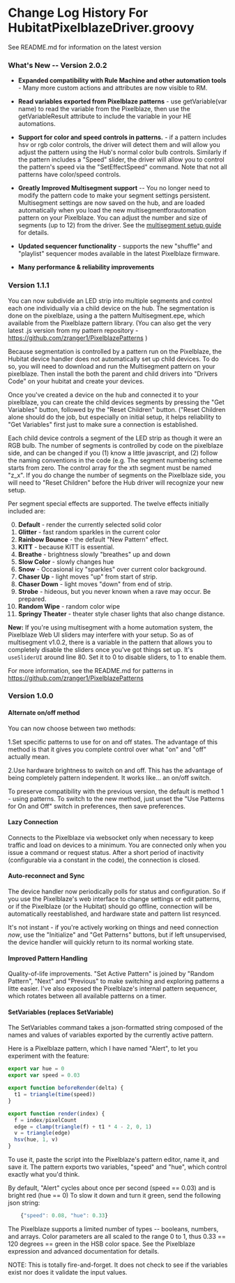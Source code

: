 # Change Log History For HubitatPixelblazeDriver.groovy 
See README.md for information on the latest version

### What's New -- Version 2.0.2
- **Expanded compatibility with Rule Machine and other automation tools** - Many more custom actions and attributes are now visible to RM.
- **Read variables exported from Pixelblaze patterns** - use getVariable(var name) to read
the variable from the Pixelblaze, then use the getVariableResult attribute to include the 
variable in your HE automations.
- **Support for color and speed controls in patterns.** - if a pattern includes hsv or rgb 
color controls, the driver will detect them and will allow you adjust the pattern using
the Hub's normal color bulb controls.  Similarly if the pattern includes a "Speed" slider,
the driver will allow you to control the pattern's speed via the "SetEffectSpeed" command.  Note
that not all patterns have color/speed controls.  

- **Greatly Improved Multisegment support** -- You no longer need to modify the pattern code to
make your segment settings persistent.  Multisegment settings are now saved on the hub, and
are loaded automatically when you load the new multisegmentforautomation pattern on your Pixelblaze. You can 
adjust the number and size of segments (up to 12) from the driver. See the [multisegment setup guide](https://github.com/zranger1/PixelblazePatterns/blob/master/MULTISEG_HA.md)
for details. 

- **Updated sequencer functionality** - supports the new "shuffle" and "playlist" sequencer modes
available in the latest Pixelblaze firmware.

- **Many performance & reliability improvements** 

### Version 1.1.1
You can now subdivide an LED strip into multiple segments and control each one
individually via a child device on the hub.   The segmentation is done on the 
pixelblaze, using a the pattern Multisegment.epe, which available from the Pixelblaze
pattern library. (You can also get the very latest .js version from my pattern
repository - https://github.com/zranger1/PixelblazePatterns )

Because segmentation is controlled by a pattern run on the Pixelblaze, the Hubitat
device handler does not automatically set up child devices.  To do so, you will need to
download and run the Multisegment pattern on your pixelblaze. Then install the both the parent and child
drivers into "Drivers Code" on your hubitat and create your devices.

Once you've created a device on the hub and connected it to your pixelblaze, you can create the child devices segments
by pressing the "Get Variables" button, followed by the "Reset Children" button.  ("Reset Children alone should do the job,
but especially on initial setup, it helps reliability to "Get Variables" first just to make sure a connection
is established.

Each child device controls a segment of the LED strip as though it were an RGB bulb.  The number of 
segments is controlled by code on the pixelblaze side, and can be changed if you (1) know a little
javascript, and (2) follow the naming conventions in the code (e.g. The segment numbering scheme
starts from zero. The control array for the xth segment must be named "z_x". If you do change the number of 
segments on the Pixelblaze side, you will need to "Reset Children" before the Hub driver will recognize
your new setup. 

Per segment special effects are supported.  The twelve effects initially included are:

0. **Default** - render the currently selected solid color
1. **Glitter** - fast random sparkles in the current color
2. **Rainbow Bounce** - the default "New Pattern" effect.
3. **KITT** - because KITT is essential. 
4. **Breathe** - brightness slowly "breathes" up and down
5. **Slow Color** - slowly changes hue
6. **Snow** - Occasional icy "sparkles" over current color background.
7. **Chaser Up** - light moves "up" from start of strip.
8. **Chaser Down** - light moves "down" from end of strip.
9. **Strobe** - hideous, but you never known when a rave may occur. Be prepared.
10. **Random Wipe** - random color wipe
11. **Springy Theater** - theater style chaser lights that also change distance.

**New:** If you're using multisegment with a home automation system, the Pixelblaze Web UI sliders may interfere with
your setup.  So as of multisegment v1.0.2, there is a variable in the pattern that allows you to completely
disable the sliders once you've got things set up.  It's ```useSliderUI``` around line
80.  Set it to 0 to disable sliders, to 1 to enable them.

For more information, see the README.md for patterns in https://github.com/zranger1/PixelblazePatterns


### Version 1.0.0
#### Alternate on/off method
You can now choose between two methods:

1.Set specific patterns to use for on and off states. The advantage of this method
is that it gives you complete control over what "on" and "off" actually mean.

2.Use hardware brightness to switch on and off.  This has the advantage of
being completely pattern independent.  It works like... an on/off switch.

To preserve compatibility with the previous version, the default is method 1 - using
patterns. To switch to the new method, just unset the "Use Patterns for On and Off"
switch in preferences, then save preferences. 

#### Lazy Connection
Connects to the Pixelblaze via websocket only when necessary to keep traffic and load on
devices to a minimum.  You are connected only when you issue a command or request status.
After a short period of inactivity (configurable via a constant in the code), the connection
is closed.

#### Auto-reconnect and Sync
The device handler now periodically polls for status and configuration. So if you use the
Pixelblaze's web interface to change settings or edit patterns, or if the Pixelblaze
(or the Hubitat) should go offline, connection will be automatically reestablished, and
hardware state and pattern list resynced.

It's not instant - if you're actively working on things and need connection *now*, use the
"Initialize" and "Get Patterns" buttons, but if left unsupervised, the device handler will
quickly return to its normal working state. 

#### Improved Pattern Handling
Quality-of-life improvements.  "Set Active Pattern" is joined by "Random Pattern", "Next" 
and "Previous" to make switching and exploring patterns a litte easier.  I've also exposed
the Pixelblaze's internal pattern sequencer, which rotates between
all available patterns on a timer.  

#### SetVariables (replaces SetVariable)
The SetVariables command takes a json-formatted string composed of the names and values
of variables exported by the currently active pattern.
 
Here is a Pixelblaze pattern, which I have named "Alert", to let you experiment with
the feature:

```javascript
export var hue = 0
export var speed = 0.03

export function beforeRender(delta) {
  t1 = triangle(time(speed))
}

export function render(index) {
  f = index/pixelCount
  edge = clamp(triangle(f) + t1 * 4 - 2, 0, 1)
  v = triangle(edge)
  hsv(hue, 1, v)
}
```
To use it, paste the script into the Pixelblaze's pattern editor, name it, and save it. 
The pattern exports two variables, "speed" and "hue", which control exactly what
you'd think.
 
By default, "Alert" cycles about once per second (speed == 0.03) and is bright
red (hue == 0)  To slow it down and turn it green, send the following json string:
 
```javascript 
    {"speed": 0.08, "hue": 0.33}
```         
The Pixelblaze supports a limited number of types -- booleans, numbers, and arrays. Color
parameters are all scaled to the range 0 to 1, thus 0.33 == 120 degrees == green in the
HSB color space. See the Pixelblaze expression and advanced documentation for details.

NOTE: This is totally fire-and-forget.  It does not check to see if the variables
exist nor does it validate the input values.  

